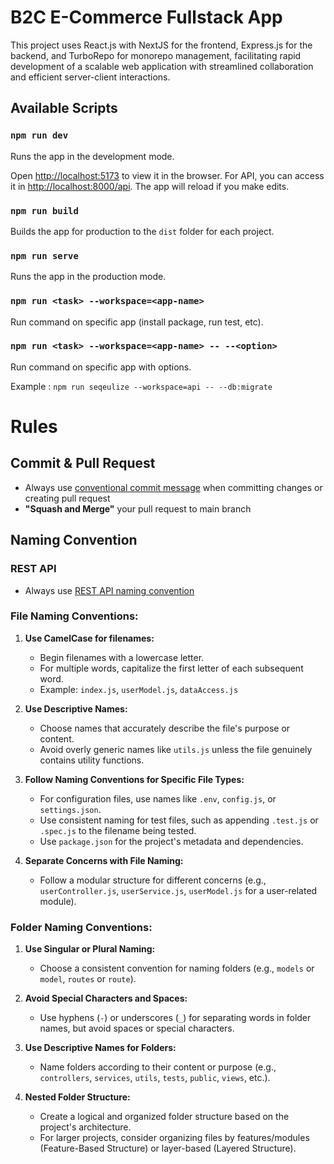 # B2C E-Commerce Fullstack App

This project uses React.js with NextJS for the frontend, Express.js for the backend, and TurboRepo for monorepo management, facilitating rapid development of a scalable web application with streamlined collaboration and efficient server-client interactions.

## Available Scripts

### `npm run dev`

Runs the app in the development mode.

Open [http://localhost:5173](http://localhost:5173) to view it in the browser. For API, you can access it in [http://localhost:8000/api](http://localhost:8000/api). The app will reload if you make edits.

### `npm run build`

Builds the app for production to the `dist` folder for each project.

### `npm run serve`

Runs the app in the production mode.

### `npm run <task> --workspace=<app-name>`

Run command on specific app (install package, run test, etc).

### `npm run <task> --workspace=<app-name> -- --<option>`

Run command on specific app with options.

Example : `npm run seqeulize --workspace=api -- --db:migrate`

# Rules

## Commit & Pull Request

- Always use [conventional commit message](https://www.conventionalcommits.org/en/v1.0.0/) when committing changes or creating pull request
- **"Squash and Merge"** your pull request to main branch

## Naming Convention

### REST API

- Always use [REST API naming convention](https://restfulapi.net/resource-naming/)

### File Naming Conventions:

1. **Use CamelCase for filenames:**

   - Begin filenames with a lowercase letter.
   - For multiple words, capitalize the first letter of each subsequent word.
   - Example: `index.js`, `userModel.js`, `dataAccess.js`

2. **Use Descriptive Names:**

   - Choose names that accurately describe the file's purpose or content.
   - Avoid overly generic names like `utils.js` unless the file genuinely contains utility functions.

3. **Follow Naming Conventions for Specific File Types:**

   - For configuration files, use names like `.env`, `config.js`, or `settings.json`.
   - Use consistent naming for test files, such as appending `.test.js` or `.spec.js` to the filename being tested.
   - Use `package.json` for the project's metadata and dependencies.

4. **Separate Concerns with File Naming:**
   - Follow a modular structure for different concerns (e.g., `userController.js`, `userService.js`, `userModel.js` for a user-related module).

### Folder Naming Conventions:

1. **Use Singular or Plural Naming:**

   - Choose a consistent convention for naming folders (e.g., `models` or `model`, `routes` or `route`).

2. **Avoid Special Characters and Spaces:**

   - Use hyphens (`-`) or underscores (`_`) for separating words in folder names, but avoid spaces or special characters.

3. **Use Descriptive Names for Folders:**

   - Name folders according to their content or purpose (e.g., `controllers`, `services`, `utils`, `tests`, `public`, `views`, etc.).

4. **Nested Folder Structure:**
   - Create a logical and organized folder structure based on the project's architecture.
   - For larger projects, consider organizing files by features/modules (Feature-Based Structure) or layer-based (Layered Structure).
